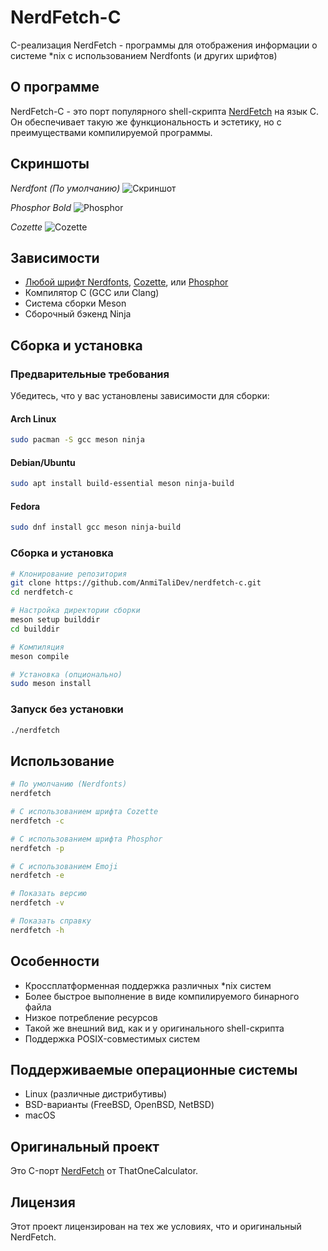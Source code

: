 # NerdFetch-C
C-реализация NerdFetch - программы для отображения информации о системе \*nix с использованием Nerdfonts (и других шрифтов)

## О программе
NerdFetch-C - это порт популярного shell-скрипта [NerdFetch](https://github.com/ThatOneCalculator/NerdFetch) на язык C. Он обеспечивает такую же функциональность и эстетику, но с преимуществами компилируемой программы.

## Скриншоты
*Nerdfont (По умолчанию)*
![Скриншот](https://github.com/ThatOneCalculator/NerdFetch/assets/44733677/37ea2a01-80e1-457b-b922-89cc708c527e)

*Phosphor Bold*
![Phosphor](https://github.com/ThatOneCalculator/NerdFetch/assets/44733677/07d2cc29-5a58-4a00-8a52-95ec2032988b)

*Cozette*
![Cozette](https://github.com/ThatOneCalculator/NerdFetch/assets/44733677/574e8417-adee-45cd-9a4e-68661240f458)

## Зависимости
- [Любой шрифт Nerdfonts](https://www.nerdfonts.com/font-downloads), [Cozette](https://github.com/slavfox/Cozette), или [Phosphor](https://github.com/phosphor-icons/homepage/releases/tag/v2.0.0)
- Компилятор C (GCC или Clang)
- Система сборки Meson
- Сборочный бэкенд Ninja

## Сборка и установка

### Предварительные требования
Убедитесь, что у вас установлены зависимости для сборки:

#### Arch Linux
```sh
sudo pacman -S gcc meson ninja
```

#### Debian/Ubuntu
```sh
sudo apt install build-essential meson ninja-build
```

#### Fedora
```sh
sudo dnf install gcc meson ninja-build
```

### Сборка и установка
```sh
# Клонирование репозитория
git clone https://github.com/AnmiTaliDev/nerdfetch-c.git
cd nerdfetch-c

# Настройка директории сборки
meson setup builddir
cd builddir

# Компиляция
meson compile

# Установка (опционально)
sudo meson install
```

### Запуск без установки
```sh
./nerdfetch
```

## Использование

```sh
# По умолчанию (Nerdfonts)
nerdfetch

# С использованием шрифта Cozette
nerdfetch -c

# С использованием шрифта Phosphor
nerdfetch -p

# С использованием Emoji
nerdfetch -e

# Показать версию
nerdfetch -v

# Показать справку
nerdfetch -h
```

## Особенности
- Кроссплатформенная поддержка различных \*nix систем
- Более быстрое выполнение в виде компилируемого бинарного файла
- Низкое потребление ресурсов
- Такой же внешний вид, как и у оригинального shell-скрипта
- Поддержка POSIX-совместимых систем

## Поддерживаемые операционные системы
- Linux (различные дистрибутивы)
- BSD-варианты (FreeBSD, OpenBSD, NetBSD)
- macOS

## Оригинальный проект
Это C-порт [NerdFetch](https://github.com/ThatOneCalculator/NerdFetch) от ThatOneCalculator.

## Лицензия
Этот проект лицензирован на тех же условиях, что и оригинальный NerdFetch.
